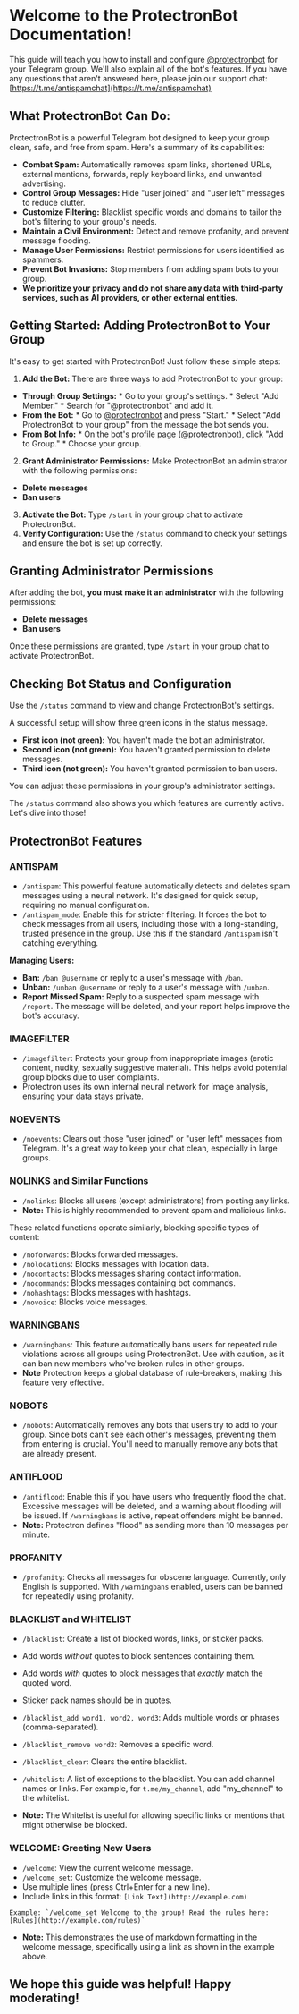 # Welcome to the ProtectronBot Documentation!

This guide will teach you how to install and configure [@protectronbot](http://t.me/protectronbot) for your Telegram group. We'll also explain all of the bot's features. If you have any questions that aren't answered here, please join our support chat: [https://t.me/antispamchat](https://t.me/antispamchat)

## What ProtectronBot Can Do:

ProtectronBot is a powerful Telegram bot designed to keep your group clean, safe, and free from spam. Here's a summary of its capabilities:

*   **Combat Spam:** Automatically removes spam links, shortened URLs, external mentions, forwards, reply keyboard links, and unwanted advertising.
*   **Control Group Messages:** Hide "user joined" and "user left" messages to reduce clutter.
*   **Customize Filtering:** Blacklist specific words and domains to tailor the bot's filtering to your group's needs.
*   **Maintain a Civil Environment:** Detect and remove profanity, and prevent message flooding.
*   **Manage User Permissions:** Restrict permissions for users identified as spammers.
*   **Prevent Bot Invasions:** Stop members from adding spam bots to your group.
*   **We prioritize your privacy and do not share any data with third-party services, such as AI providers, or other external entities.**

## Getting Started: Adding ProtectronBot to Your Group

It's easy to get started with ProtectronBot! Just follow these simple steps:

1.  **Add the Bot:** There are three ways to add ProtectronBot to your group:
   *   **Through Group Settings:**
      *   Go to your group's settings.
      *   Select "Add Member."
      *   Search for "@protectronbot" and add it.
   *   **From the Bot:**
      *   Go to [@protectronbot](http://t.me/protectronbot) and press "Start."
      *   Select "Add ProtectronBot to your group" from the message the bot sends you.
   *   **From Bot Info:**
      *   On the bot's profile page (@protectronbot), click "Add to Group."
      *   Choose your group.
2.  **Grant Administrator Permissions:** Make ProtectronBot an administrator with the following permissions:
   *   **Delete messages**
   *   **Ban users**
3.  **Activate the Bot:** Type `/start` in your group chat to activate ProtectronBot.
4.  **Verify Configuration:** Use the `/status` command to check your settings and ensure the bot is set up correctly.

## Granting Administrator Permissions

After adding the bot, **you must make it an administrator** with the following permissions:

*   **Delete messages**
*   **Ban users**

Once these permissions are granted, type `/start` in your group chat to activate ProtectronBot.

## Checking Bot Status and Configuration

Use the `/status` command to view and change ProtectronBot's settings.

A successful setup will show three green icons in the status message.

*   **First icon (not green):** You haven't made the bot an administrator.
*   **Second icon (not green):** You haven't granted permission to delete messages.
*   **Third icon (not green):** You haven't granted permission to ban users.

You can adjust these permissions in your group's administrator settings.

The `/status` command also shows you which features are currently active. Let's dive into those!

## ProtectronBot Features

### ANTISPAM

*   `/antispam`: This powerful feature automatically detects and deletes spam messages using a neural network. It's designed for quick setup, requiring no manual configuration.
*   `/antispam_mode`: Enable this for stricter filtering. It forces the bot to check messages from all users, including those with a long-standing, trusted presence in the group. Use this if the standard `/antispam` isn't catching everything.

**Managing Users:**

*   **Ban:** `/ban @username` or reply to a user's message with `/ban`.
*   **Unban:** `/unban @username` or reply to a user's message with `/unban`.
*   **Report Missed Spam:** Reply to a suspected spam message with `/report`. The message will be deleted, and your report helps improve the bot's accuracy.

### IMAGEFILTER

*   `/imagefilter`: Protects your group from inappropriate images (erotic content, nudity, sexually suggestive material). This helps avoid potential group blocks due to user complaints. 
   *   Protectron uses its own internal neural network for image analysis, ensuring your data stays private.

### NOEVENTS

*   `/noevents`: Clears out those "user joined" or "user left" messages from Telegram. It's a great way to keep your chat clean, especially in large groups.

### NOLINKS and Similar Functions

*   `/nolinks`:  Blocks all users (except administrators) from posting any links.
   *   **Note:** This is highly recommended to prevent spam and malicious links.

These related functions operate similarly, blocking specific types of content:

*   `/noforwards`: Blocks forwarded messages.
*   `/nolocations`: Blocks messages with location data.
*   `/nocontacts`: Blocks messages sharing contact information.
*   `/nocommands`: Blocks messages containing bot commands.
*   `/nohashtags`: Blocks messages with hashtags.
*   `/novoice`: Blocks voice messages.

### WARNINGBANS

*   `/warningbans`: This feature automatically bans users for repeated rule violations across all groups using ProtectronBot. Use with caution, as it can ban new members who've broken rules in other groups.
   *   **Note** Protectron keeps a global database of rule-breakers, making this feature very effective.

### NOBOTS

*   `/nobots`: Automatically removes any bots that users try to add to your group. Since bots can't see each other's messages, preventing them from entering is crucial. You'll need to manually remove any bots that are already present.

### ANTIFLOOD

*   `/antiflood`: Enable this if you have users who frequently flood the chat. Excessive messages will be deleted, and a warning about flooding will be issued. If `/warningbans` is active, repeat offenders might be banned.
   *   **Note:** Protectron defines "flood" as sending more than 10 messages per minute.

### PROFANITY

*   `/profanity`: Checks all messages for obscene language. Currently, only English is supported. With `/warningbans` enabled, users can be banned for repeatedly using profanity.

### BLACKLIST and WHITELIST

*   `/blacklist`: Create a list of blocked words, links, or sticker packs.

   *   Add words *without* quotes to block sentences containing them.
   *   Add words *with* quotes to block messages that *exactly* match the quoted word.
   *   Sticker pack names should be in quotes.
   *   `/blacklist_add word1, word2, word3`: Adds multiple words or phrases (comma-separated).
   *   `/blacklist_remove word2`: Removes a specific word.
   *   `/blacklist_clear`: Clears the entire blacklist.

*   `/whitelist`: A list of exceptions to the blacklist. You can add channel names or links. For example, for `t.me/my_channel`, add "my_channel" to the whitelist.
   *   **Note:** The Whitelist is useful for allowing specific links or mentions that might otherwise be blocked.

### WELCOME: Greeting New Users

*   `/welcome`: View the current welcome message.
*   `/welcome_set`: Customize the welcome message.
   *   Use multiple lines (press Ctrl+Enter for a new line).
   *   Include links in this format: `[Link Text](http://example.com)`

    Example: `/welcome_set Welcome to the group! Read the rules here: [Rules](http://example.com/rules)`

   *   **Note:** This demonstrates the use of markdown formatting in the welcome message, specifically using a link as shown in the example above.

## We hope this guide was helpful! Happy moderating!